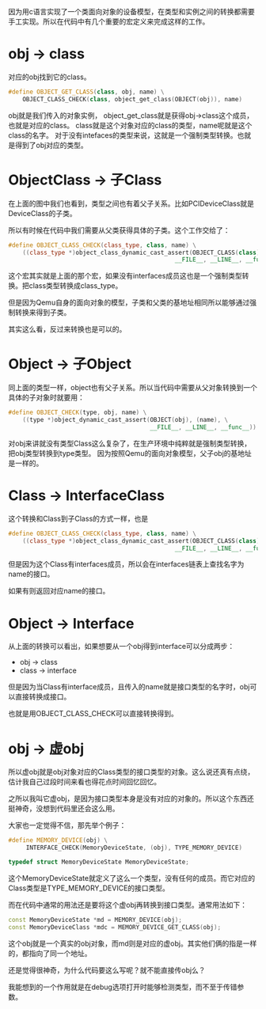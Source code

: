 因为用c语言实现了一个类面向对象的设备模型，在类型和实例之间的转换都需要手工实现。所以在代码中有几个重要的宏定义来完成这样的工作。

# obj -> class

对应的obj找到它的class。

```cpp
#define OBJECT_GET_CLASS(class, obj, name) \
    OBJECT_CLASS_CHECK(class, object_get_class(OBJECT(obj)), name)
```

obj就是我们传入的对象实例， object_get_class就是获得obj->class这个成员，也就是对应的class。
class就是这个对象对应的class的类型，name呢就是这个class的名字。
对于没有intefaces的类型来说，这就是一个强制类型转换。也就是得到了obj对应的类型。

# ObjectClass -> 子Class

在上面的图中我们也看到，类型之间也有着父子关系。比如PCIDeviceClass就是DeviceClass的子类。

所以有时候在代码中我们需要从父类获得具体的子类。这个工作交给了：

```cpp
#define OBJECT_CLASS_CHECK(class_type, class, name) \
    ((class_type *)object_class_dynamic_cast_assert(OBJECT_CLASS(class), (name), \
                                               __FILE__, __LINE__, __func__))
```

这个宏其实就是上面的那个宏，如果没有interfaces成员这也是一个强制类型转换。把class类型转换成class_type。

但是因为Qemu自身的面向对象的模型，子类和父类的基地址相同所以能够通过强制转换来得到子类。

其实这么看，反过来转换也是可以的。

# Object -> 子Object

同上面的类型一样，object也有父子关系。所以当代码中需要从父对象转换到一个具体的子对象时就要用：

```cpp
#define OBJECT_CHECK(type, obj, name) \
    ((type *)object_dynamic_cast_assert(OBJECT(obj), (name), \
                                        __FILE__, __LINE__, __func__))
```

对obj来讲就没有类型Class这么复杂了，在生产环境中纯粹就是强制类型转换，把obj类型转换到type类型。
因为按照Qemu的面向对象模型，父子obj的基地址是一样的。


# Class -> InterfaceClass

这个转换和Class到子Class的方式一样，也是

```cpp
#define OBJECT_CLASS_CHECK(class_type, class, name) \
    ((class_type *)object_class_dynamic_cast_assert(OBJECT_CLASS(class), (name), \
                                               __FILE__, __LINE__, __func__))
```

但是因为这个Class有interfaces成员，所以会在interfaces链表上查找名字为name的接口。

如果有则返回对应name的接口。

# Object -> Interface

从上面的转换可以看出，如果想要从一个obj得到interface可以分成两步：

  * obj -> class
  * class -> interface

但是因为当Class有interface成员，且传入的name就是接口类型的名字时，obj可以直接转换成接口。

也就是用OBJECT_CLASS_CHECK可以直接转换得到。

# obj -> 虚obj

所以虚obj就是obj对象对应的Class类型的接口类型的对象。这么说还真有点绕，估计我自己过段时间来看也得花点时间回忆回忆。

之所以我叫它虚obj，是因为接口类型本身是没有对应的对象的。所以这个东西还挺神奇，没想到代码里还会这么用。

大家也一定觉得不信，那先举个例子：

```cpp
#define MEMORY_DEVICE(obj) \
     INTERFACE_CHECK(MemoryDeviceState, (obj), TYPE_MEMORY_DEVICE)

typedef struct MemoryDeviceState MemoryDeviceState;
```

这个MemoryDeviceState就定义了这么一个类型，没有任何的成员。而它对应的Class类型是TYPE_MEMORY_DEVICE的接口类型。

而在代码中通常的用法还是要将这个虚obj再转换到接口类型。通常用法如下：

```cpp
const MemoryDeviceState *md = MEMORY_DEVICE(obj);
const MemoryDeviceClass *mdc = MEMORY_DEVICE_GET_CLASS(obj);
```

这个obj就是一个真实的obj对象，而md则是对应的虚obj。其实他们俩的指是一样的，都指向了同一个地址。

还是觉得很神奇，为什么代码要这么写呢？就不能直接传obj么？

我能想到的一个作用就是在debug选项打开时能够检测类型，而不至于传错参数。
